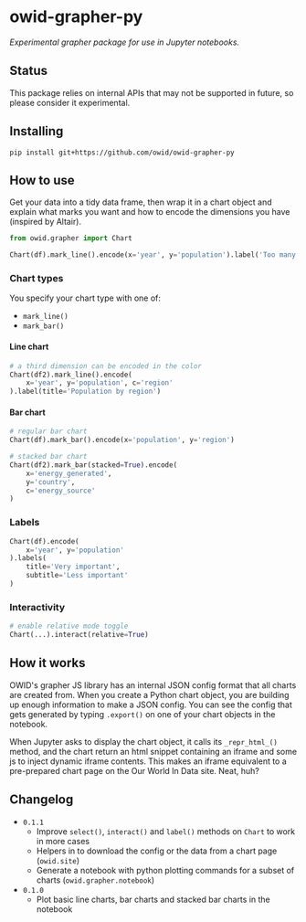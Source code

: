 # owid-grapher-py

_Experimental grapher package for use in Jupyter notebooks._

## Status

This package relies on internal APIs that may not be supported in future, so please consider it experimental.

## Installing

```
pip install git+https://github.com/owid/owid-grapher-py
```

## How to use

Get your data into a tidy data frame, then wrap it in a chart object and explain what marks you want and how to encode the dimensions you have (inspired by Altair).

```python
from owid.grapher import Chart

Chart(df).mark_line().encode(x='year', y='population').label('Too many Koalas?')
```

### Chart types

You specify your chart type with one of:

- `mark_line()`
- `mark_bar()`

#### Line chart

```python
# a third dimension can be encoded in the color
Chart(df2).mark_line().encode(
    x='year', y='population', c='region'
).label(title='Population by region')
```

#### Bar chart

```python
# regular bar chart
Chart(df).mark_bar().encode(x='population', y='region')
```

```python
# stacked bar chart
Chart(df2).mark_bar(stacked=True).encode(
    x='energy_generated',
    y='country',
    c='energy_source'
)
```

### Labels

```python
Chart(df).encode(
    x='year', y='population'
).labels(
    title='Very important',
    subtitle='Less important'
)
```

### Interactivity

```python
# enable relative mode toggle
Chart(...).interact(relative=True)
```

## How it works

OWID's grapher JS library has an internal JSON config format that all charts are created from. When you create a Python chart object, you are building up enough information to make a JSON config. You can see the config that gets generated by typing `.export()` on one of your chart objects in the notebook.

When Jupyter asks to display the chart object, it calls its `_repr_html_()` method, and the chart return an html snippet containing an iframe and some js to inject dynamic iframe contents. This makes an iframe equivalent to a pre-prepared chart page on the Our World In Data site. Neat, huh?

## Changelog

- `0.1.1`
    - Improve `select()`, `interact()` and `label()` methods on `Chart` to work in more cases
    - Helpers in to download the config or the data from a chart page (`owid.site`)
    - Generate a notebook with python plotting commands for a subset of charts (`owid.grapher.notebook`)
- `0.1.0`
    - Plot basic line charts, bar charts and stacked bar charts in the notebook
